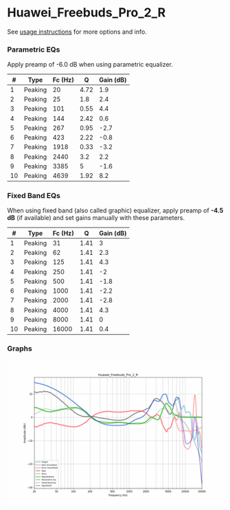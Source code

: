 # Huawei_Freebuds_Pro_2_R
See [usage instructions](https://github.com/jaakkopasanen/AutoEq#usage) for more options and info.

### Parametric EQs
Apply preamp of -6.0 dB when using parametric equalizer.

|   # | Type    |   Fc (Hz) |    Q |   Gain (dB) |
|-----|---------|-----------|------|-------------|
|   1 | Peaking |        20 | 4.72 |         1.9 |
|   2 | Peaking |        25 | 1.8  |         2.4 |
|   3 | Peaking |       101 | 0.55 |         4.4 |
|   4 | Peaking |       144 | 2.42 |         0.6 |
|   5 | Peaking |       267 | 0.95 |        -2.7 |
|   6 | Peaking |       423 | 2.22 |        -0.8 |
|   7 | Peaking |      1918 | 0.33 |        -3.2 |
|   8 | Peaking |      2440 | 3.2  |         2.2 |
|   9 | Peaking |      3385 | 5    |        -1.6 |
|  10 | Peaking |      4639 | 1.92 |         8.2 |

### Fixed Band EQs
When using fixed band (also called graphic) equalizer, apply preamp of **-4.5 dB** (if available) and set gains manually with these parameters.

|   # | Type    |   Fc (Hz) |    Q |   Gain (dB) |
|-----|---------|-----------|------|-------------|
|   1 | Peaking |        31 | 1.41 |         3   |
|   2 | Peaking |        62 | 1.41 |         2.3 |
|   3 | Peaking |       125 | 1.41 |         4.3 |
|   4 | Peaking |       250 | 1.41 |        -2   |
|   5 | Peaking |       500 | 1.41 |        -1.8 |
|   6 | Peaking |      1000 | 1.41 |        -2.2 |
|   7 | Peaking |      2000 | 1.41 |        -2.8 |
|   8 | Peaking |      4000 | 1.41 |         4.3 |
|   9 | Peaking |      8000 | 1.41 |         0   |
|  10 | Peaking |     16000 | 1.41 |         0.4 |

### Graphs
![](./Huawei_Freebuds_Pro_2_R.png)

